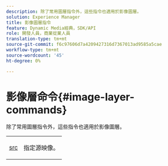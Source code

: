 ```yaml
---
description: 除了常用圖層指令外，這些指令也適用於影像圖層。
solution: Experience Manager
title: 影像圖層指令
feature: Dynamic Media經典，SDK/API
role: 開發人員，商業從業人員
translation-type: tm+mt
source-git-commit: f6c97606d7a4209427316d7367013ad9585a5cae
workflow-type: tm+mt
source-wordcount: '45'
ht-degree: 0%

---
```



# 影像層命令{#image-layer-commands}

除了常用圖層指令外，這些指令也適用於影像圖層。

<table id="simpletable_F6799DA025A64970B95085FB9910E1EF"> 
 <tr class="strow"> 
  <td class="stentry"> <p><a href="../../../../../../is-api/http-ref/image-serving-api-ref/c-http-protocol-reference/c-command-reference/r-src.md#reference-f6506637778c4c69bf106a7924a91ab1" type="reference" format="dita" scope="local"> src</a> </p> </td> 
  <td class="stentry"> <p>指定源映像。 </p></td> 
 </tr> 
</table>

